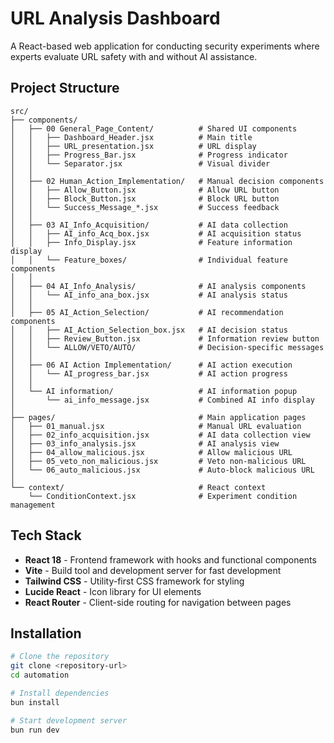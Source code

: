 # URL Analysis Dashboard

A React-based web application for conducting security experiments where experts evaluate URL safety with and without AI assistance.

## Project Structure

```
src/
├── components/
│   ├── 00 General_Page_Content/          # Shared UI components
│   │   ├── Dashboard_Header.jsx          # Main title
│   │   ├── URL_presentation.jsx          # URL display
│   │   ├── Progress_Bar.jsx              # Progress indicator
│   │   └── Separator.jsx                 # Visual divider
│   │
│   ├── 02 Human_Action_Implementation/   # Manual decision components
│   │   ├── Allow_Button.jsx              # Allow URL button
│   │   ├── Block_Button.jsx              # Block URL button
│   │   └── Success_Message_*.jsx         # Success feedback
│   │
│   ├── 03 AI_Info_Acquisition/           # AI data collection
│   │   ├── AI_info_Acq_box.jsx           # AI acquisition status
│   │   ├── Info_Display.jsx              # Feature information display
│   │   └── Feature_boxes/                # Individual feature components
│   │
│   ├── 04 AI_Info_Analysis/              # AI analysis components
│   │   └── AI_info_ana_box.jsx           # AI analysis status
│   │
│   ├── 05 AI_Action_Selection/           # AI recommendation components
│   │   ├── AI_Action_Selection_box.jsx   # AI decision status
│   │   ├── Review_Button.jsx             # Information review button
│   │   └── ALLOW/VETO/AUTO/              # Decision-specific messages
│   │
│   ├── 06 AI Action Implementation/      # AI action execution
│   │   └── AI_progress_bar.jsx           # AI action progress
│   │
│   └── AI information/                   # AI information popup
│       └── ai_info_message.jsx           # Combined AI info display
│
├── pages/                                # Main application pages
│   ├── 01_manual.jsx                     # Manual URL evaluation
│   ├── 02_info_acquisition.jsx           # AI data collection view
│   ├── 03_info_analysis.jsx              # AI analysis view
│   ├── 04_allow_malicious.jsx            # Allow malicious URL
│   ├── 05_veto_non_malicious.jsx         # Veto non-malicious URL
│   └── 06_auto_malicious.jsx             # Auto-block malicious URL
│
└── context/                              # React context
    └── ConditionContext.jsx              # Experiment condition management
```



## Tech Stack

- **React 18** - Frontend framework with hooks and functional components
- **Vite** - Build tool and development server for fast development
- **Tailwind CSS** - Utility-first CSS framework for styling
- **Lucide React** - Icon library for UI elements
- **React Router** - Client-side routing for navigation between pages

## Installation

```bash
# Clone the repository
git clone <repository-url>
cd automation

# Install dependencies
bun install

# Start development server
bun run dev
```

